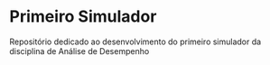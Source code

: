# Primeiro Simulador

Repositório dedicado ao desenvolvimento do primeiro simulador da disciplina de Análise de Desempenho